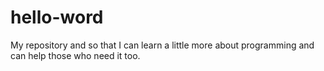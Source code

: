# hello-word
My repository and so that I can learn a little more about programming and can help those who need it too.
